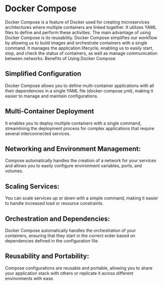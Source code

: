 # Docker Compose 

Docker Compose is a feature of Docker used for creating microservices architectures where multiple containers are linked together. It utilizes YAML files to define and perform these activities. The main advantage of using Docker Compose is its reusability.
Docker Compose simplifies our workflow by allowing us to build images and orchestrate containers with a single command. It manages the application lifecycle, enabling us to easily start, stop, and check the status of containers, as well as manage communication between networks.
Benefits of Using Docker Compose

## Simplified Configuration
Docker Compose allows you to define multi-container applications with all their dependencies in a single YAML file (docker-compose.yml), making it easier to manage and maintain configurations.

## Multi-Container Deployment
It enables you to deploy multiple containers with a single command, streamlining the deployment process for complex applications that require several interconnected services.

## Networking and Environment Management:
Compose automatically handles the creation of a network for your services and allows you to easily configure environment variables, ports, and volumes.

## Scaling Services:
You can scale services up or down with a simple command, making it easier to handle increased load or resource constraints.

## Orchestration and Dependencies:
Docker Compose automatically handles the orchestration of your containers, ensuring that they start in the correct order based on dependencies defined in the configuration file.

## Reusability and Portability:
Compose configurations are reusable and portable, allowing you to share your application stack with others or replicate it across different environments with ease.


